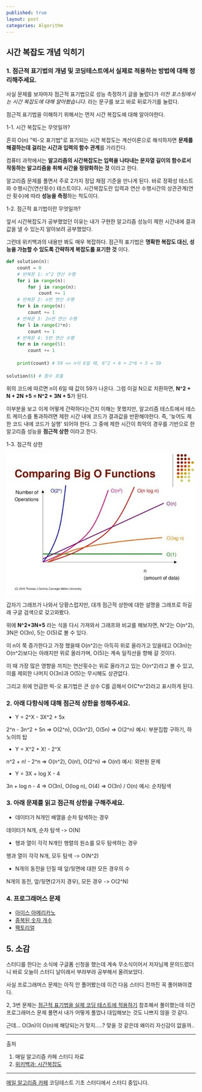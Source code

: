```yaml
---
published: true
layout: post
categories: Algorithm
---
```


## 시간 복잡도 개념 익히기

### 1. 점근적 표기법의 개념 및 코딩테스트에서 실제로 적용하는 방법에 대해 정리해주세요.

사실 문제를 보자마자 점근적 표기법으로 성능 측정하기 글을 눌렀다가 _이전 포스팅에서는 시간 복잡도에 대해 알아봤습니다._ 라는 문구를 보고 바로 뒤로가기를 눌렀다.

점근적 표기법을 이해하기 위해서는 먼저 시간 복잡도에 대해 알아야한다.

1-1. 시간 복잡도는 무엇일까?

흔히 O(n) "빅-오 표기법"로 표기되는 시간 복잡도는 계산이론으로 해석하자면 **문제를 해결하는데 걸리는 시간과 입력의 함수 관계**를 가리킨다.

컴퓨터 과학에서는 **알고리즘의 시간복잡도는 입력을 나타내는 문자열 길이의 함수로서 작동하는 알고리즘을 취해 시간을 정량화하는 것** 이라고 한다.

알고리즘 문제를 풀면서 주로 2가지 정답 채점 기준을 만나게 된다. 바로 정확성 테스트와 수행시간(연산횟수) 테스트이다. 시간복잡도란 입력과 연산 수행시간의 상관관계(연산 횟수)에 따라 **성능을 측정**하는 척도이다.

1-2. 점근적 표기법이란 무엇일까?

앞서 시간복잡도가 공부했었던 이유는 내가 구현한 알고리즘 성능이 제한 시간내에 결과값을 낼 수 있는지 알아보려 공부했었다.

그런데 위키백과의 내용만 봐도 매우 복잡하다. 점근적 표기법은 **명확한 복잡도 대신, 성능을 가늠할 수 있도록 간략하게 복잡도를 표기한 것** 이다.

```python
def solution(n):
    count = 0
    # 반복문 1: n^2 연산 수행
    for i in range(n):
        for j in range(n):
            count += 1
    # 반복문 2: n번 연산 수행
    for k in range(n):
        count += 1
    # 반복문 3: 2n번 연산 수행
    for l in range(2*n):
        count += 1
    # 반복문 4: 5번 연산 수행
    for m in range(5):
        count += 1

    print(count) # 59 => n이 6일 때, 6^2 + 6 + 2*6 + 5 = 59

solution(6) # 함수 호출
```

위의 코드에 따르면 n이 6일 때 값이 59가 나온다.
그럼 이걸 N으로 치환하면, **N^2 + N + 2N +5 = N^2 + 3N + 5**가 된다.

이부분을 보고 이게 어떻게 간략하다는건지 이해는 못했지만, 알고리즘 테스트에서 테스트 케이스를 통과하려면 제한 시간 내에 코드가 결과값을 반환해야한다. 즉, '늦어도 제한 코드 내에 코드가 실행' 되어야 한다. 그 중에 제한 시간이 최악의 경우를 기반으로 한 알고리즘 성능을 **점근적 상한** 이라고 한다.

1-3. 점근적 상한

![photo_6278136319028869766_x.jpg](https://github.com/arumlee/arumlee.github.io/blob/main/_posts/Algorithm/photo_6278136319028869766_x.jpg?raw=true)

갑자기 그래프가 나와서 당황스럽지만, 대개 점근적 상한에 대한 설명을 그래프로 하길래 구글 검색으로 갖고와봤다.

위에 **N^2+3N+5** 라는 식을 다시 가져와서 그래프와 비교를 해보자면, N^2는 O(n^2), 3N은 O(3n), 5는 O(5)로 볼 수 있다.

이 n이 쭉 증가한다고 가정 했을때 O(n^2)는 아득히 위로 올라가고 있을테고 O(3n)는 O(n^2)보다는 아래지만 위로 올라가며, O(5)는 계속 일직선을 향해 갈 것이다.

이 때 가장 많은 영향을 끼치는 연산횟수는 위로 올라가고 있는 O(n^2)라고 볼 수 있고, 이를 제외한 나머지 O(3n)과 O(5)는 무시해도 상관없다.

그리고 위에 언급한 빅-오 표기법은 큰 상수 C를 곱해서 O(C\*n^2)라고 표시하게 된다.

### 2. 아래 다항식에 대해 점근적 상한을 정해주세요.

- Y = 2^X - 3X^2 + 5x

2^n - 3n^2 + 5n => O(2^n), O(3n^2), O(5n) => O(2^n) 예시: 부분집합 구하기, 하노이의 탑

- Y = X^2 + X! - 2^X

n^2 + n! - 2^n => O(n^2), O(n!), O(2^n) => O(n!) 예시: 외판원 문제 

- Y = 3X + log X - 4

3n + log n - 4 => O(3n), O(log n), O(4) => O(3n) / O(n) 예시: 순차탐색


### 3. 아래 문제를 읽고 점근적 상한을 구해주세요.

- 데이터가 N개인 배열을 순차 탐색하는 경우

데이터가 N개, 순차 탐색 -> O(N)

- 행과 열이 각각 N개인 행렬의 원소를 모두 탐색하는 경우

행과 열이 각각 N개, 모두 탐색 -> O(N^2)

- N개의 동전을 던질 때 앞/뒷면에 대한 모든 경우의 수

N개의 동전, 앞/뒷면(2가지 경우), 모든 경우 -> O(2^N)

### 4. 프로그래머스 문제

- [아이스 아메리카노](https://school.programmers.co.kr/learn/courses/30/lessons/120819)
- [중복된 숫자 개수](https://school.programmers.co.kr/learn/courses/30/lessons/120583)
- [팩토리얼](https://school.programmers.co.kr/learn/courses/30/lessons/120848)

## 5. 소감

스터디를 한다는 소식에 구글폼 신청을 했는데 계속 무소식이어서 저자님께 문의드렸더니 바로 오늘이 스터디 날이래서 부랴부랴 공부해서 올려보았다.

사실 프로그래머스 문제는 아직 안 풀어봤는데 이건 다음 스터디 전까진 꼭 풀어봐야겠다.

2, 3번 문제는 [점근적 표기법을 실제 코딩 테스트에 적용하기](https://cafe.naver.com/dremdeveloper/964) 참조해서 풀이했는데 이건 프로그래머스 문제 풀면서 내가 어떻게 풀었나 대입해보는 것도 나쁘지 않을 것 같다.

근데... O(3n)이 O(n)에 해당되는거 맞지.....? 맞을 것 같은데 왜이리 자신감이 없을까..

---

출처

1. 매일 알고리즘 카페 스터디 자료
2. [위키백과: 시간복잡도](https://ko.wikipedia.org/wiki/%EC%8B%9C%EA%B0%84_%EB%B3%B5%EC%9E%A1%EB%8F%84)

---

[매일 알고리즘 카페](https://cafe.naver.com/dremdeveloper/948) 코딩테스트 기초 스터디에서 스터디 중입니다.
